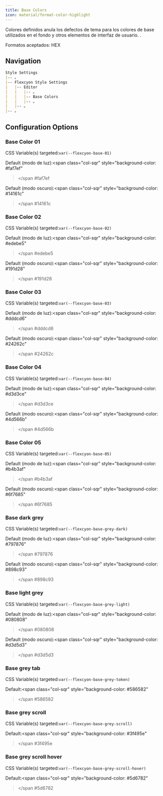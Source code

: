 ```yaml
---
title: Base Colors
icon: material/format-color-highlight
---
```


Colores definidos anula los defectos de tema para los colores de base utilizados en el fondo y otros elementos de interfaz de usuario.
.

Formatos aceptados: HEX

## Navigation
```md
Style Settings
|-- 。
|-- Flexcyon Style Settings
|   |-- Editor
|   |   |-- 。
|   |   |-- Base Colors
|   |   |-- 。
|   |-- 。
|-- 。
```

## Configuration Options

### Base Color 01
CSS Variable(s) targeted:`var(--flexcyon-base-01)`

Default (modo de luz):<span class="col-sqr" style="background-color: #faf7ef"
></span
>#faf7ef

Default (modo oscuro):<span class="col-sqr" style="background-color: #14161c"
></span
>#14161c

### Base Color 02
CSS Variable(s) targeted:`var(--flexcyon-base-02)`

Default (modo de luz):<span class="col-sqr" style="background-color: #edebe5"
></span
>#edebe5

Default (modo oscuro):<span class="col-sqr" style="background-color: #191d28"
></span
>#191d28

### Base Color 03
CSS Variable(s) targeted:`var(--flexcyon-base-03)`

Default (modo de luz):<span class="col-sqr" style="background-color: #dddcd6"
></span
>#dddcd6

Default (modo oscuro):<span class="col-sqr" style="background-color: #24262c"
></span
>#24262c

### Base Color 04
CSS Variable(s) targeted:`var(--flexcyon-base-04)`

Default (modo de luz):<span class="col-sqr" style="background-color: #d3d3ce"
></span
>#d3d3ce

Default (modo oscuro):<span class="col-sqr" style="background-color: #4d566b"
></span
>#4d566b

### Base Color 05
CSS Variable(s) targeted:`var(--flexcyon-base-05)`

Default (modo de luz):<span class="col-sqr" style="background-color: #b4b3af"
></span
>#b4b3af

Default (modo oscuro):<span class="col-sqr" style="background-color: #6f7685"
></span
>#6f7685

### Base dark grey
CSS Variable(s) targeted:`var(--flexcyon-base-grey-dark)`

Default (modo de luz):<span class="col-sqr" style="background-color: #797876"
></span
>#797876

Default (modo oscuro):<span class="col-sqr" style="background-color: #898c93"
></span
>#898c93

### Base light grey
CSS Variable(s) targeted:`var(--flexcyon-base-grey-light)`

Default (modo de luz):<span class="col-sqr" style="background-color: #080808"
></span
>#080808

Default (modo oscuro):<span class="col-sqr" style="background-color: #d3d5d3"
></span
>#d3d5d3

### Base grey tab
CSS Variable(s) targeted:`var(--flexcyon-base-grey-token)`

Default:<span class="col-sqr" style="background-color: #586582"
></span
>#586582

### Base grey scroll 
CSS Variable(s) targeted:`var(--flexcyon-base-grey-scroll)`

Default:<span class="col-sqr" style="background-color: #3f495e"
></span
>#3f495e

### Base grey scroll hover
CSS Variable(s) targeted:`var(--flexcyon-base-grey-scroll-hover)`

Default:<span class="col-sqr" style="background-color: #5d6782"
></span
>#5d6782